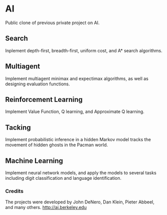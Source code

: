 # AI
Public clone of previous private project on AI.

## Search
Inplement depth-first, breadth-first, uniform cost, and A* search algorithms. 

## Multiagent
Implement multiagent minimax and expectimax algorithms, as well as designing evaluation functions.

## Reinforcement Learning
Implement Value Function, Q learning, and Approximate Q learning.

## Tacking 
Implement probabilistic inference in a hidden Markov model tracks the movement of hidden ghosts in the Pacman world. 

## Machine Learning
Implement neural network models, and apply the models to several tasks including digit classification and language identification.

### Credits
The projects were developed by John DeNero, Dan Klein, Pieter Abbeel, and many others. http://ai.berkeley.edu
